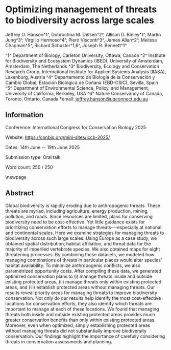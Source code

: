 # Optimizing management of threats to biodiversity across large scales

Jeffrey O. Hanson^1^, Dobrochna M. Delsen^2^, Allison D. Binley^1^, Martin Jung^3^, Virgilio Hermoso^4^,  Piero Visconti^3^, James Allan^2^, Melissa Chapman^5^, Richard Schuster^1,6^, Joseph R. Bennett^1^

^1^ Department of Biology, Carleton University, Ottawa, Canada
^2^ Institute for Biodiversity and Ecosystem Dynamics (IBED), University of Amsterdam, Amsterdam, The Netherlands
^3^ Biodiversity, Ecology and Conservation Research Group, International Institute for Applied Systems Analysis (IIASA), Laxenburg, Austria
^4^ Departamento de Biología de la Conservación y Cambio Global, Estación Biológica de Doñana (EBD-CSIC), Sevilla, Spain
^5^ Department of Environmental Science, Policy, and Management, University of California, Berkeley, USA
^6^ Nature Conservancy of Canada, Toronto, Ontario, Canada
*email: jeffrey.hanson@uqconnect.edu.au

## Information

Conference: International Congress for Conservation Biology 2025

Website: https://conbio.org/mini-sites/iccb-2025/

Dates: 14th June -- 19th June 2025

Submission type: Oral talk

Word count: 250 / 250

\newpage

## Abstract

Global biodiversity is rapidly eroding due to anthropogenic threats. These threats are myriad, including agriculture, energy production, mining, pollution, and roads. Since resources are limited, plans for conserving biodiversity need to be cost-effective. Yet little guidance exists for prioritizing conservation efforts to manage threats---especially at national and continental scales. Here we examine strategies for managing threats to biodiversity across such large scales. Using Europe as a case study, we obtained spatial distribution, habitat affiliation, and threat data for the majority of imperiled vertebrate species. We also obtained maps for eight threatening processes. By combining these datasets, we modeled how managing combinations of threats in particular places would alter species' habitat availability. To minimize anthropogenic conflicts, we also parametrized opportunity costs. After compiling these data, we generated optimized conservation plans to (i) manage threats inside and outside existing protected areas, (ii) manage threats only within existing protected areas, and (iii) establish protected areas without managing threats. Our results reveal priority areas for managing threats to improve biodiversity conservation. Not only do our results help identify the most cost-effective locations for conservation efforts, they also identify which threats are important to manage at each of these locations. We found that managing threats both inside and outside existing protected areas provides much greater conservation benefits than only within existing protected areas. Moreover, even when optimized, simply establishing protected areas without managing threats did not substantially improve biodiversity conservation. Our findings highlight the importance of carefully considering threats in conservation assessments and planning.
